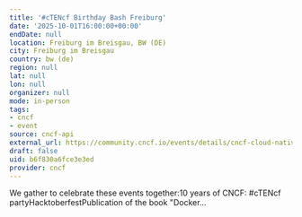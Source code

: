 ```yaml
---
title: '#cTENcf Birthday Bash Freiburg'
date: '2025-10-01T16:00:00+00:00'
endDate: null
location: Freiburg im Breisgau, BW (DE)
city: Freiburg im Breisgau
country: bw (de)
region: null
lat: null
lon: null
organizer: null
mode: in-person
tags:
- cncf
- event
source: cncf-api
external_url: https://community.cncf.io/events/details/cncf-cloud-native-freiburg-presents-ctencf-birthday-bash-freiburg/
draft: false
uid: b6f830a6fce3e3ed
provider: cncf
---
```

We gather to celebrate these events together:10 years of CNCF: #cTENcf partyHacktoberfestPublication of the book "Docker...

